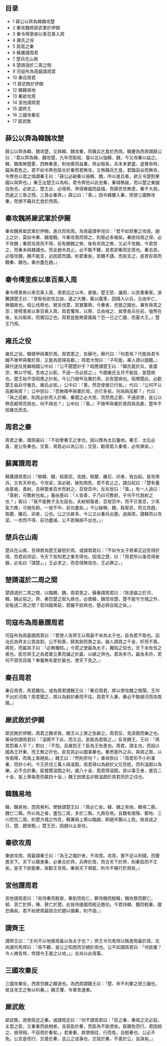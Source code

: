 ## 目录

-   1 薛公以齊為韓魏攻楚
-   2 秦攻魏將犀武軍於伊闕
-   3 秦令樗里疾以車百乘入周
-   4 雍氏之役
-   5 周君之秦
-   6 蘇厲謂周君
-   7 楚兵在山南
-   8 楚請道於二周之間
-   9 司寇布為周最謂周君
-   10 秦召周君
-   11 犀武敗於伊闕
-   12 韓魏易地
-   13 秦欲攻周
-   14 宮他謂周君
-   15 謂齊王
-   16 三國攻秦反
-   17 犀武敗

##  薛公以齊為韓魏攻楚

薛公以齊為韓、魏攻楚，又與韓、魏攻秦，而藉兵乞食於西周。韓慶為西周謂薛公曰：『君以齊為韓、魏攻楚，九年而取宛、葉以北以強韓、魏，今又攻秦以益之。韓、魏南無楚憂，西無秦患，則地廣而益重，齊必輕矣。夫本末更盛，虛實有時，竊為君危之。君不如令弊邑陰合於秦而君無攻，又無藉兵乞食。君臨函谷而無攻，令弊邑以君之情謂秦王曰：「薛公必破秦以張韓、魏，所以進兵者，欲王令楚割東國以與齊也。」秦王出楚王以為和。君令弊邑以此忠秦，秦得無破，而以楚之東國自免也，必欲之。楚王出，必得齊。齊得東國而益強，而薛世世無患。秦不大弱，而處之三晉之西，三晉必重齊。』薛公曰：『善。』因令韓慶入秦，而使三國無攻秦，而使不藉兵乞食於西周。

##  秦攻魏將犀武軍於伊闕

秦攻魏將犀武軍於伊闕，進兵而攻周。為周最謂李兌曰：『君不如禁秦之攻周。趙上之計，莫如令秦、魏復戰。今秦攻周而得之，則眾必多傷矣。秦欲待周之得，必不攻魏；秦若攻周而不得，前有勝魏之勞，後有攻周之敗，又必不攻魏。今君禁之，而秦未與魏講也。而全趙令其止，必不敢不聽，是君卻秦而定周也。秦去周，必復攻魏，魏不能支，必因君而講，則君重矣。若魏不講，而疾支之，是君存周而戰秦、魏也。重亦盡在趙。』

##  秦令樗里疾以車百乘入周

秦令樗里疾以車百乘入周，周君迎之以卒，甚敬。楚王怒，讓周，以其重秦客。游騰謂楚王曰：『昔智伯欲伐厹由，遺之大鍾，載以廣車，因隨入以兵，厹由卒亡，無備故也。桓公伐蔡也，號言伐楚，其實襲蔡。今秦者，虎狼之國也，兼有吞周之意；使樗里疾以車百乘入周，周君懼焉，以蔡、厹由戒之，故使長兵在前，強弩在後，名曰衛疾，而實囚之也。周君豈能無愛國哉？恐一日之亡國，而憂大王。』楚王乃悅。

##  雍氏之役

雍氏之役，韓徵甲與粟於周。周君患之，告蘇代。蘇代曰：『何患焉？代能為君令韓不徵甲與粟於周，又能為君得高都。』周君大悅曰：『子茍能，寡人請以國聽。』蘇代遂往見韓相國公中曰：『公不聞楚計乎？昭應謂楚王曰：「韓氏罷於兵，倉廩空，無以守城，吾收之以飢，不過一月必拔之。」今圍雍氏五月不能拔，是楚病也。楚王始不信昭應之計矣。今公乃徵甲及粟於周，此告楚病也。昭應聞此，必勸楚王益兵守雍氏，雍氏必拔。』公中曰：『善。然吾使者已行矣。』代曰：『公何不以高都與周？』公中怒曰：『吾無徵甲與粟於周，亦已多矣。何為與高都？』代曰：『與之高都，則周必折而入於韓，秦聞之必大怒，而焚周之節，不通其使，是公以弊高都得完周也，何不與也？』公中曰：『善。』不徵甲與粟於周而與高都，楚卒不拔雍氏而去。

##  周君之秦

周君之秦，謂周最曰：『不如譽秦王之孝也，因以應為太后養地。秦王、太后必喜，是公有秦也。交善，周君必以為公功；交惡，勸周君入秦者，必有罪矣。』

##  蘇厲謂周君

蘇厲謂周君曰：『敗韓、魏，殺犀武，攻趙，取藺、離石、祁者，皆白起。是攻用兵，又有天命也。今攻梁，梁必破，破則周危，君不若止之。謂白起曰：「楚有養由基者，善射。去柳葉者百步而射之，百發百中。左右皆曰：「善。」有一人過曰：「善射，可教射也矣。」養由基曰：「人皆善，子乃曰可教射，子何不代我射之也？」客曰：「我不能教子支左屈右。夫射柳葉者，百發百中，而不已善息，少焉氣力倦，弓撥矢鉤，一發不中，前功盡矣。」今公破韓、魏，殺犀武，而北攻趙，取藺、離石、祁者，公也。公之功甚多。今公又以秦兵出塞，過兩周，踐韓而以攻梁，一攻而不得，前功盡滅，公不若稱病不出也。」』

##  楚兵在山南

楚兵在山南，吾得將為楚王屬怒於周。或謂周君曰：『不如令太子將軍正迎吾得於境，而君自郊迎，令天下皆知君之重吾得也。因泄之楚，曰：「周君所以事吾得者器，必名曰「謀楚」。」王必求之，而吾得無效也，王必罪之。』

##  楚請道於二周之間

楚請道於二周之間，以臨韓、魏，周君患之。蘇秦謂周君曰：『除道屬之於河，韓、魏必惡之。齊、秦恐楚之取九鼎也，必救韓、魏而攻楚。楚不能守方城之外，安能道二周之間？若四國弗惡，君雖不欲與也，楚必將自取之矣。』

##  司寇布為周最謂周君

司寇布為周最謂周君曰：『君使人告齊王以周最不肯為太子也，臣為君不取也。函冶氏為齊太公買良劍，公不知善，歸其劍而責之金。越人請買之千金，折而不賣。將死，而屬其子曰：「必無獨知。」今君之使最為太子，獨知之契也，天下未有信之者也。臣恐齊王之為君實立果而讓之於最，以嫁之齊也。君為多巧，最為多詐，君何不買信貨哉？奉養無有愛於最也，使天下見之。』

##  秦召周君

秦召周君，周君難往。或為周君謂魏王曰：『秦召周君，將以使攻魏之南陽。王何不出於河南？周君聞之，將以為辭於秦而不往。周君不入秦，秦必不敢越河而攻南陽。』

##  犀武敗於伊闕

犀武敗於伊闕，周君之魏求救，魏王以上黨之急辭之。周君反，見梁囿而樂之也。綦母恢謂周君曰：『溫囿不下此，而又近。臣能為君取之。』反見魏王，王曰：『周君怨寡人乎？』對曰：『不怨。且誰怨王？臣為王有患也。周君，謀主也，而設以國為王扞秦，而王無之扞也，臣見其必以國事秦也。秦悉塞外之兵，與周之眾，以攻南陽，而兩上黨絕矣。』魏王曰：『然則奈何？』綦母恢曰：『周君形不小利事秦，而好小利。今王許戍三萬人與溫囿，周君得以為辭於父兄百姓，而利溫囿以為樂，必不合於秦。臣嘗聞溫囿之利，歲八十金，周君得溫囿，其以事王者，歲百二十金，是上黨每患而贏四十金。』魏王因使孟卯致溫囿於周君而許之戍也。

##  韓魏易地

韓、魏易地，西周弗利。樊餘謂楚王曰：『周必亡矣。韓、魏之易地，韓得二縣，魏亡二縣。所以為之者，盡包二周，多於二縣，九鼎存焉。且魏有南陽、鄭地、三川而包二周。則楚方城之外危，韓兼兩上黨以臨趙，即趙羊腸以上危。故易成之日，楚、趙皆輕。』楚王恐，因趙以止易也。

##  秦欲攻周

秦欲攻周，周最謂秦王曰：『為王之國計者，不攻周。攻周，實不足以利國，而聲畏天下。天下以聲畏秦，必東合於齊。兵弊於周，而合天下於齊，則秦孤而不王矣。是天下欲罷秦，故勸王攻周。秦與天下俱罷，則令不橫行於周矣。』

##  宮他謂周君

宮他謂周君曰：『宛侍秦而輕晉，秦飢而宛亡。鄭侍魏而輕韓，魏攻蔡而鄭亡。邾、莒亡於齊，陳、蔡亡於楚。此皆侍援國而輕近敵也。今君侍韓、魏而輕秦，國恐傷矣。君不如使周最陰合於趙以備秦，則不毀。』

##  謂齊王

謂齊王曰：『王何不以地齎周最以為太子也？』齊王令司馬悍以賂進周最於周。左尚謂司馬悍曰：『周不聽，是公之知困而交絕於周也。公不如謂周君曰：「何欲置？令人微告悍，悍請令王進之以地。」』左尚以此得事。

##  三國攻秦反

三國攻秦反，西周恐魏之藉道也。為西周謂魏王曰：『楚、宋不利秦之德三國也，彼且攻王之聚以利秦。』魏王懼，令軍舍速東。

##  犀武敗

犀武敗，周使周足之秦。或謂周足曰：『何不謂周君曰：「臣之秦，秦周之交必惡。主君之臣，又秦重而欲相者，且惡臣於秦，而臣為不能使矣。臣願免而行。君因相之，彼得相，不惡周於秦矣。」君重秦，故使相往，行而免，且輕秦也，公必不免。公言是而行，交善於秦，且公之成事也，交惡於秦，不善於公，且誅矣。』



